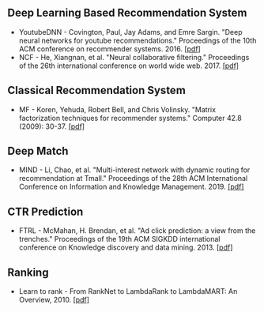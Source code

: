 ## Deep Learning Based Recommendation System
* YoutubeDNN - Covington, Paul, Jay Adams, and Emre Sargin. "Deep neural networks for youtube recommendations." Proceedings of the 10th ACM conference on recommender systems. 2016. [[pdf]](https://github.com/zhangyuanxun/MLReadings/blob/master/01.%20Recommendation%20System/03.%20Paper/2016-RecSys-Deep%20Neural%20Networks%20for%20YouTube%20Recommendations.pdf)
* NCF - He, Xiangnan, et al. "Neural collaborative filtering." Proceedings of the 26th international conference on world wide web. 2017. [[pdf]](https://github.com/zhangyuanxun/MLReadings/blob/master/01.%20Recommendation%20System/03.%20Paper/2017-WWW-Neural%20Collaborative%20Filtering.pdf)

## Classical Recommendation System
* MF - Koren, Yehuda, Robert Bell, and Chris Volinsky. "Matrix factorization techniques for recommender systems." Computer 42.8 (2009): 30-37. [[pdf]](https://github.com/zhangyuanxun/MLReadings/blob/master/01.%20Recommendation%20System/03.%20Paper/2009-IEEE-Matrix%20Factorization%20Techniques%20for%20Recommender%20Systems.pdf)

## Deep Match
* MIND - Li, Chao, et al. "Multi-interest network with dynamic routing for recommendation at Tmall." Proceedings of the 28th ACM International Conference on Information and Knowledge Management. 2019. [[pdf]](https://github.com/zhangyuanxun/MLReadings/blob/master/01.%20Recommendation%20System/03.%20Paper/2019-CIKM-Multi-interest%20network%20with%20dynamic%20routing%20for%20recommendation%20at%20Tmall.pdf)

## CTR Prediction
* FTRL - McMahan, H. Brendan, et al. "Ad click prediction: a view from the trenches." Proceedings of the 19th ACM SIGKDD international conference on Knowledge discovery and data mining. 2013. [[pdf]](https://github.com/zhangyuanxun/MLReadings/blob/master/01.%20Recommendation%20System/03.%20Paper/2013-KDD-Ad%20Click%20Prediction-%20a%20View%20from%20the%20Trenches.pdf)

## Ranking
* Learn to rank - From RankNet to LambdaRank to LambdaMART: An Overview, 2010. [[pdf]](https://github.com/zhangyuanxun/MLReadings/blob/master/01.%20Recommendation%20System/03.%20Paper/2010-From%20RankNet%20to%20LambdaRank%20to%20LambdaMART-%20An%20Overview.pdf)
